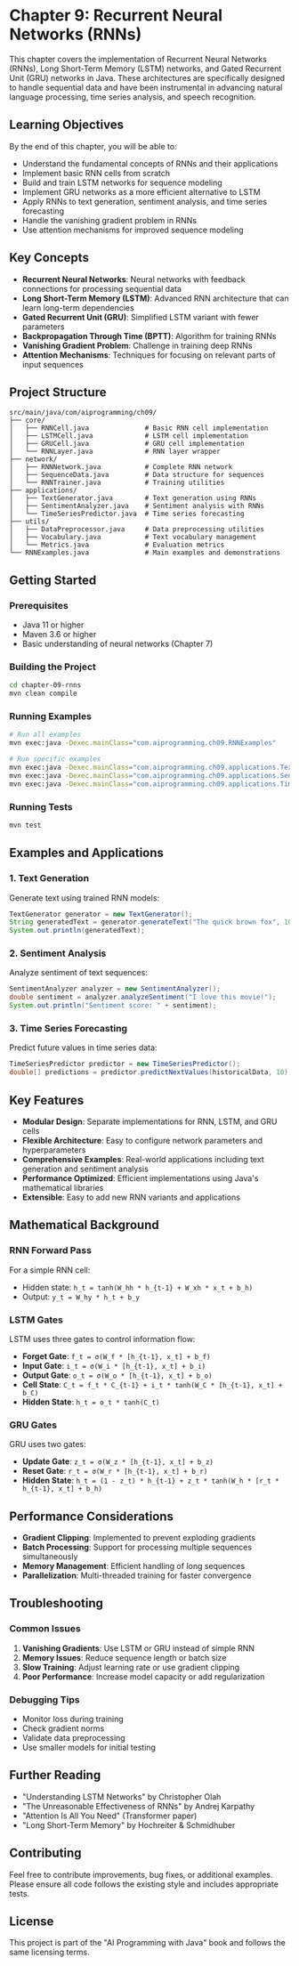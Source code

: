 # Chapter 9: Recurrent Neural Networks (RNNs)

This chapter covers the implementation of Recurrent Neural Networks (RNNs), Long Short-Term Memory (LSTM) networks, and Gated Recurrent Unit (GRU) networks in Java. These architectures are specifically designed to handle sequential data and have been instrumental in advancing natural language processing, time series analysis, and speech recognition.

## Learning Objectives

By the end of this chapter, you will be able to:

- Understand the fundamental concepts of RNNs and their applications
- Implement basic RNN cells from scratch
- Build and train LSTM networks for sequence modeling
- Implement GRU networks as a more efficient alternative to LSTM
- Apply RNNs to text generation, sentiment analysis, and time series forecasting
- Handle the vanishing gradient problem in RNNs
- Use attention mechanisms for improved sequence modeling

## Key Concepts

- **Recurrent Neural Networks**: Neural networks with feedback connections for processing sequential data
- **Long Short-Term Memory (LSTM)**: Advanced RNN architecture that can learn long-term dependencies
- **Gated Recurrent Unit (GRU)**: Simplified LSTM variant with fewer parameters
- **Backpropagation Through Time (BPTT)**: Algorithm for training RNNs
- **Vanishing Gradient Problem**: Challenge in training deep RNNs
- **Attention Mechanisms**: Techniques for focusing on relevant parts of input sequences

## Project Structure

```
src/main/java/com/aiprogramming/ch09/
├── core/
│   ├── RNNCell.java              # Basic RNN cell implementation
│   ├── LSTMCell.java             # LSTM cell implementation
│   ├── GRUCell.java              # GRU cell implementation
│   └── RNNLayer.java             # RNN layer wrapper
├── network/
│   ├── RNNNetwork.java           # Complete RNN network
│   ├── SequenceData.java         # Data structure for sequences
│   └── RNNTrainer.java           # Training utilities
├── applications/
│   ├── TextGenerator.java        # Text generation using RNNs
│   ├── SentimentAnalyzer.java    # Sentiment analysis with RNNs
│   └── TimeSeriesPredictor.java  # Time series forecasting
├── utils/
│   ├── DataPreprocessor.java     # Data preprocessing utilities
│   ├── Vocabulary.java           # Text vocabulary management
│   └── Metrics.java              # Evaluation metrics
└── RNNExamples.java              # Main examples and demonstrations
```

## Getting Started

### Prerequisites

- Java 11 or higher
- Maven 3.6 or higher
- Basic understanding of neural networks (Chapter 7)

### Building the Project

```bash
cd chapter-09-rnns
mvn clean compile
```

### Running Examples

```bash
# Run all examples
mvn exec:java -Dexec.mainClass="com.aiprogramming.ch09.RNNExamples"

# Run specific examples
mvn exec:java -Dexec.mainClass="com.aiprogramming.ch09.applications.TextGenerator"
mvn exec:java -Dexec.mainClass="com.aiprogramming.ch09.applications.SentimentAnalyzer"
mvn exec:java -Dexec.mainClass="com.aiprogramming.ch09.applications.TimeSeriesPredictor"
```

### Running Tests

```bash
mvn test
```

## Examples and Applications

### 1. Text Generation

Generate text using trained RNN models:

```java
TextGenerator generator = new TextGenerator();
String generatedText = generator.generateText("The quick brown fox", 100);
System.out.println(generatedText);
```

### 2. Sentiment Analysis

Analyze sentiment of text sequences:

```java
SentimentAnalyzer analyzer = new SentimentAnalyzer();
double sentiment = analyzer.analyzeSentiment("I love this movie!");
System.out.println("Sentiment score: " + sentiment);
```

### 3. Time Series Forecasting

Predict future values in time series data:

```java
TimeSeriesPredictor predictor = new TimeSeriesPredictor();
double[] predictions = predictor.predictNextValues(historicalData, 10);
```

## Key Features

- **Modular Design**: Separate implementations for RNN, LSTM, and GRU cells
- **Flexible Architecture**: Easy to configure network parameters and hyperparameters
- **Comprehensive Examples**: Real-world applications including text generation and sentiment analysis
- **Performance Optimized**: Efficient implementations using Java's mathematical libraries
- **Extensible**: Easy to add new RNN variants and applications

## Mathematical Background

### RNN Forward Pass

For a simple RNN cell:
- Hidden state: `h_t = tanh(W_hh * h_{t-1} + W_xh * x_t + b_h)`
- Output: `y_t = W_hy * h_t + b_y`

### LSTM Gates

LSTM uses three gates to control information flow:
- **Forget Gate**: `f_t = σ(W_f * [h_{t-1}, x_t] + b_f)`
- **Input Gate**: `i_t = σ(W_i * [h_{t-1}, x_t] + b_i)`
- **Output Gate**: `o_t = σ(W_o * [h_{t-1}, x_t] + b_o)`
- **Cell State**: `C_t = f_t * C_{t-1} + i_t * tanh(W_C * [h_{t-1}, x_t] + b_C)`
- **Hidden State**: `h_t = o_t * tanh(C_t)`

### GRU Gates

GRU uses two gates:
- **Update Gate**: `z_t = σ(W_z * [h_{t-1}, x_t] + b_z)`
- **Reset Gate**: `r_t = σ(W_r * [h_{t-1}, x_t] + b_r)`
- **Hidden State**: `h_t = (1 - z_t) * h_{t-1} + z_t * tanh(W_h * [r_t * h_{t-1}, x_t] + b_h)`

## Performance Considerations

- **Gradient Clipping**: Implemented to prevent exploding gradients
- **Batch Processing**: Support for processing multiple sequences simultaneously
- **Memory Management**: Efficient handling of long sequences
- **Parallelization**: Multi-threaded training for faster convergence

## Troubleshooting

### Common Issues

1. **Vanishing Gradients**: Use LSTM or GRU instead of simple RNN
2. **Memory Issues**: Reduce sequence length or batch size
3. **Slow Training**: Adjust learning rate or use gradient clipping
4. **Poor Performance**: Increase model capacity or add regularization

### Debugging Tips

- Monitor loss during training
- Check gradient norms
- Validate data preprocessing
- Use smaller models for initial testing

## Further Reading

- "Understanding LSTM Networks" by Christopher Olah
- "The Unreasonable Effectiveness of RNNs" by Andrej Karpathy
- "Attention Is All You Need" (Transformer paper)
- "Long Short-Term Memory" by Hochreiter & Schmidhuber

## Contributing

Feel free to contribute improvements, bug fixes, or additional examples. Please ensure all code follows the existing style and includes appropriate tests.

## License

This project is part of the "AI Programming with Java" book and follows the same licensing terms.
